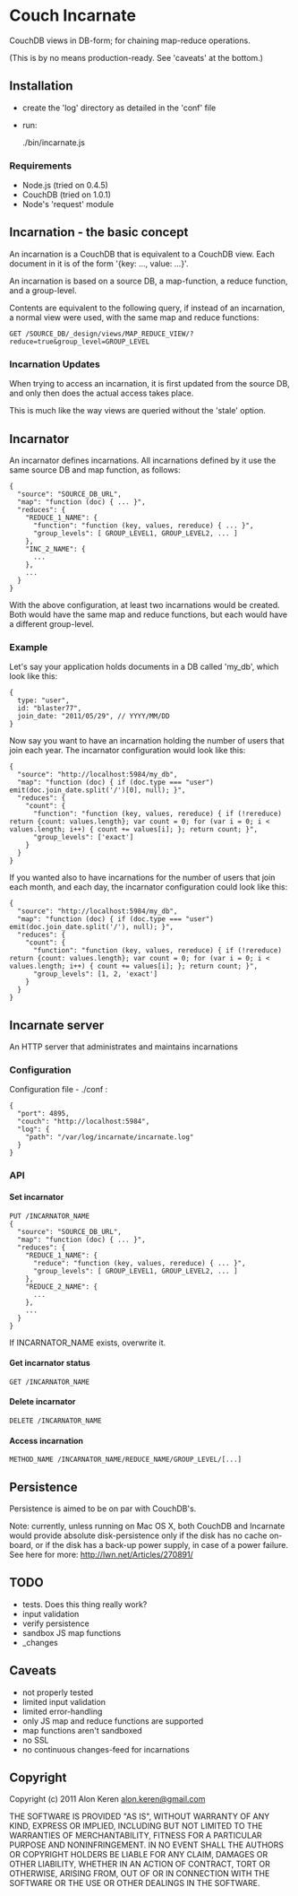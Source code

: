 Couch Incarnate
===============

CouchDB views in DB-form; for chaining map-reduce operations.


(This is by no means production-ready. See 'caveats' at the bottom.)

## Installation ##
*   create the 'log' directory as detailed in the 'conf' file
*   run:

       ./bin/incarnate.js

### Requirements ###

*   Node.js (tried on 0.4.5)
*   CouchDB (tried on 1.0.1)
*   Node's 'request' module

## Incarnation - the basic concept ##

An incarnation is a CouchDB that is equivalent to a CouchDB view. Each document in it is of the form '{key: ..., value: ...}'.

An incarnation is based on a source DB, a map-function, a reduce function, and a group-level. 

Contents are equivalent to the following query, if instead of an incarnation, a normal view were used, with the same map and reduce functions:

    GET /SOURCE_DB/_design/views/MAP_REDUCE_VIEW/?reduce=true&group_level=GROUP_LEVEL

### Incarnation Updates ###

When trying to access an incarnation, it is first updated from the source DB, and only then does the actual access takes place.

This is much like the way views are queried without the 'stale' option.

## Incarnator ##

An incarnator defines incarnations. All incarnations defined by it use the same source DB and map function, as follows:

    {
      "source": "SOURCE_DB_URL",
      "map": "function (doc) { ... }",
      "reduces": {
        "REDUCE_1_NAME": {
          "function": "function (key, values, rereduce) { ... }",
          "group_levels": [ GROUP_LEVEL1, GROUP_LEVEL2, ... ]
        },
        "INC_2_NAME": {
          ...
        },
        ...
      }
    }

With the above configuration, at least two incarnations would be created. Both would have the same map and reduce functions, but each would have a different group-level.

### Example ###

Let's say your application holds documents in a DB called 'my_db', which look like this:

    {
      type: "user",
      id: "blaster77",
      join_date: "2011/05/29", // YYYY/MM/DD
    }

Now say you want to have an incarnation holding the number of users that join each year. The incarnator configuration would look like this:

    {
      "source": "http://localhost:5984/my_db",
      "map": "function (doc) { if (doc.type === "user") emit(doc.join_date.split('/')[0], null); }",
      "reduces": {
        "count": {
          "function": "function (key, values, rereduce) { if (!rereduce) return {count: values.length}; var count = 0; for (var i = 0; i < values.length; i++) { count += values[i]; }; return count; }",
          "group_levels": ['exact']
        }
      }
    }

If you wanted also to have incarnations for the number of users that join each month, and each day, the incarnator configuration could look like this:

    {
      "source": "http://localhost:5984/my_db",
      "map": "function (doc) { if (doc.type === "user") emit(doc.join_date.split('/'), null); }",
      "reduces": {
        "count": {
          "function": "function (key, values, rereduce) { if (!rereduce) return {count: values.length}; var count = 0; for (var i = 0; i < values.length; i++) { count += values[i]; }; return count; }",
          "group_levels": [1, 2, 'exact']
        }
      }
    }

## Incarnate server ##

An HTTP server that administrates and maintains incarnations 

### Configuration ###

Configuration file - ./conf :

    {
      "port": 4895,
      "couch": "http://localhost:5984",
      "log": {
        "path": "/var/log/incarnate/incarnate.log"
      }
    }

### API ###

#### Set incarnator ####

    PUT /INCARNATOR_NAME
    {
      "source": "SOURCE_DB_URL",
      "map": "function (doc) { ... }",
      "reduces": {
        "REDUCE_1_NAME": {
          "reduce": "function (key, values, rereduce) { ... }",
          "group_levels": [ GROUP_LEVEL1, GROUP_LEVEL2, ... ]
        },
        "REDUCE_2_NAME": {
          ...
        },
        ...
      }
    }

If INCARNATOR\_NAME exists, overwrite it.


#### Get incarnator status ####

    GET /INCARNATOR_NAME


#### Delete incarnator ####

    DELETE /INCARNATOR_NAME


#### Access incarnation ####

    METHOD_NAME /INCARNATOR_NAME/REDUCE_NAME/GROUP_LEVEL/[...]

## Persistence ##

Persistence is aimed to be on par with CouchDB's. 

Note: currently, unless running on Mac OS X, both CouchDB and Incarnate would provide absolute disk-persistence only if the disk has no cache on-board, or if the disk has a back-up power supply, in case of a power failure. See here for more: http://lwn.net/Articles/270891/

## TODO ##

- tests. Does this thing really work?
- input validation
- verify persistence
- sandbox JS map functions
- _changes

## Caveats ##

- not properly tested
- limited input validation
- limited error-handling
- only JS map and reduce functions are supported
- map functions aren't sandboxed
- no SSL
- no continuous changes-feed for incarnations

## Copyright ##

Copyright (c) 2011 Alon Keren <alon.keren@gmail.com>

THE SOFTWARE IS PROVIDED "AS IS", WITHOUT WARRANTY OF ANY KIND, EXPRESS OR IMPLIED, INCLUDING BUT NOT LIMITED TO THE WARRANTIES OF MERCHANTABILITY, FITNESS FOR A PARTICULAR PURPOSE AND NONINFRINGEMENT. IN NO EVENT SHALL THE AUTHORS OR COPYRIGHT HOLDERS BE LIABLE FOR ANY CLAIM, DAMAGES OR OTHER LIABILITY, WHETHER IN AN ACTION OF CONTRACT, TORT OR OTHERWISE, ARISING FROM, OUT OF OR IN CONNECTION WITH THE SOFTWARE OR THE USE OR OTHER DEALINGS IN THE SOFTWARE.

